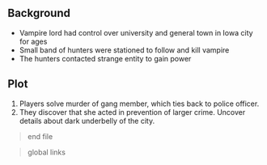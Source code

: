 ## Background

* Vampire lord had control over university and general town in Iowa city for
  ages
* Small band of hunters were stationed to follow and kill vampire
* The hunters contacted strange entity to gain power

## Plot

1.  Players solve murder of gang member, which ties back to police officer.
2.  They discover that she acted in prevention of larger crime. Uncover details
    about dark underbelly of the city.

> end file

> global links

[sanctuarypub]: /NPCs/IowaCity/RondaWeever/RondaWeever.md
[rondaweever]: /NPCs/IowaCity/RondaWeever/RondaWeever.md
